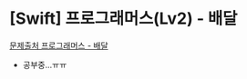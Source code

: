 # [Swift] 프로그래머스(Lv2) - 배달

[문제출처 프로그래머스 - 배달](https://school.programmers.co.kr/learn/courses/30/lessons/12978)

- 공부중...ㅠㅠ
